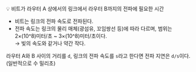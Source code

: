 
💡 비트가 라우터 A 상에서의 링크에서 라우터 B까지의 전파에 필요한 시간

- 비트는 링크의 전파 속도로 전파된다.
- 전파 속도는 링크의 물리 매체(광섬유, 꼬임쌍선 등)에 따라 다르며, 범위는 2×(10^8)미터/초 ~ 3×(10^8)미터/초이다.  
    → 빛의 속도와 같거나 약간 작다.

라우터 A와 B 사이의 거리를 `d`, 링크의 전파 속도를 `s`라고 한다면 전파 지연은 `d/s`이다. (일반적으로 수 밀리초)
